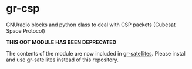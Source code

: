 # gr-csp
GNUradio blocks and python class to deal with CSP packets (Cubesat Space Protocol)

**THIS OOT MODULE HAS BEEN DEPRECATED**

The contents of the module are now included in [gr-satellites](https://github.com/daniestevez/gr-satellites). Please install and use gr-satellites instead of this repository.